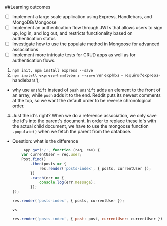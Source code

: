 ##Learning outcomes
* [ ] Implement a large scale application using Express, Handlebars, and MongoDB/Mongoose
* [ ] Implement an authentication flow through JWTs that allows users to sign up, log in, and log out, and restricts functionality based on authentication status
* [ ] Investigate how to use the populate method in Mongoose for advanced associations
* [ ] Implement more intricate tests for CRUD apps as well as for authentication flows.

1. `npm init, npm install express --save`
2. `npm install express-handlebars --save`
    var exphbs = require('express-handlebars');

- why use `unshift` instead of `push` 
`unshift` adds an element to the front of an array, while `push` adds it to the end. Reddit puts its newest comments at the top, so we want the default order to be reverse chronological order.

4. Just the id's right? When we do a reference association, we only save the id's into the parent's document. In order to replace these id's with the actual child document, we have to use the mongoose function `.populate()` when we fetch the parent from the database.

- Question:
    what is the difference 
    ```javascript
         app.get('/', function (req, res) {
        var currentUser = req.user;
        Post.find()
            .then(posts => {
                res.render('posts-index', { posts, currentUser });
            })
            .catch(err => {
                console.log(err.message);
            });
    });

    res.render('posts-index', { posts, currentUser });
    
    vs

    res.render('posts-index', { post: post, currentUser: currentUser });
    ```
